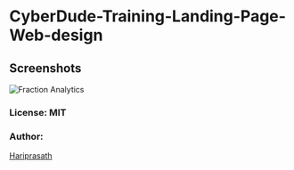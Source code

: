 # CyberDude-Training-Landing-Page-Web-design

## Screenshots
![Fraction Analytics](./screenshot.png)

### License: MIT
### Author: 
<a href="https://www.facebook.com/chutty.harry" target="_blank"> Hariprasath</a>
